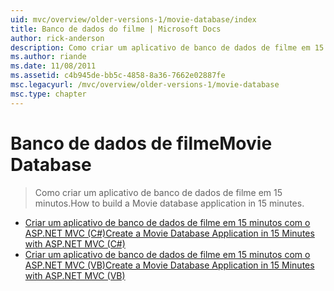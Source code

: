 ```yaml
---
uid: mvc/overview/older-versions-1/movie-database/index
title: Banco de dados do filme | Microsoft Docs
author: rick-anderson
description: Como criar um aplicativo de banco de dados de filme em 15 minutos.
ms.author: riande
ms.date: 11/08/2011
ms.assetid: c4b945de-bb5c-4858-8a36-7662e02887fe
msc.legacyurl: /mvc/overview/older-versions-1/movie-database
msc.type: chapter
---
```

<a name="movie-database"></a><span data-ttu-id="381e1-103">Banco de dados de filme</span><span class="sxs-lookup"><span data-stu-id="381e1-103">Movie Database</span></span>
====================
> <span data-ttu-id="381e1-104">Como criar um aplicativo de banco de dados de filme em 15 minutos.</span><span class="sxs-lookup"><span data-stu-id="381e1-104">How to build a Movie database application in 15 minutes.</span></span>


- [<span data-ttu-id="381e1-105">Criar um aplicativo de banco de dados de filme em 15 minutos com o ASP.NET MVC (C#)</span><span class="sxs-lookup"><span data-stu-id="381e1-105">Create a Movie Database Application in 15 Minutes with ASP.NET MVC (C#)</span></span>](create-a-movie-database-application-in-15-minutes-with-asp-net-mvc-cs.md)
- [<span data-ttu-id="381e1-106">Criar um aplicativo de banco de dados de filme em 15 minutos com o ASP.NET MVC (VB)</span><span class="sxs-lookup"><span data-stu-id="381e1-106">Create a Movie Database Application in 15 Minutes with ASP.NET MVC (VB)</span></span>](create-a-movie-database-application-in-15-minutes-with-asp-net-mvc-vb.md)

